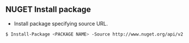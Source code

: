 ## NUGET Install package

- Install package specifying source URL.

```bash
$ Install-Package <PACKAGE NAME> -Source http://www.nuget.org/api/v2
```
